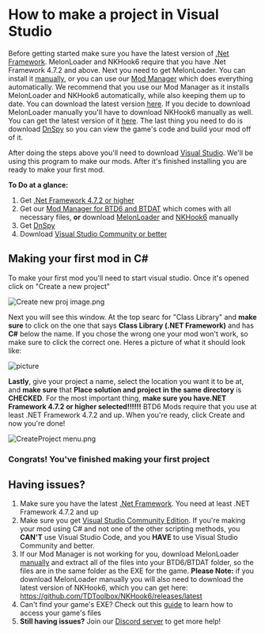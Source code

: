 # How to make a project in Visual Studio
Before getting started make sure you have the latest version of [.Net Framework](https://dotnet.microsoft.com/download/dotnet-framework). MelonLoader and NKHook6 require that you have .Net Framework 4.7.2 and above. Next you need to get MelonLoader. You can install it [manually](https://github.com/HerpDerpinstine/MelonLoader/releases/latest), or you can use our [Mod Manager](https://github.com/TDToolbox/BTD6-Mod-Manager) which does everything automatically. We recommend that you use our Mod Manager as it installs MelonLoader and NKHook6 automatically, while also keeping them up to date. You can download the latest version [here](https://github.com/TDToolbox/BTD6-Mod-Manager/releases/latest). If you decide to download MelonLoader manually you'll have to download NKHook6 manually as well. You can get the latest version of it [here](https://github.com/TDToolbox/NKHook6/releases/latest). The last thing you need to do is download [DnSpy](https://github.com/0xd4d/dnSpy/releases/latest) so you can view the game's code and build your mod off of it. 

After doing the steps above you'll need to download [Visual Studio](https://visualstudio.microsoft.com/). We'll be using this program to make our mods. After it's finished installing you are ready to make your first mod.

**To Do at a glance:**
1. Get [.Net Framework 4.7.2 or higher](https://dotnet.microsoft.com/download/dotnet-framework)
2. Get our [Mod Manager for BTD6 and BTDAT](https://github.com/TDToolbox/BTD6-Mod-Manager/releases/latest) which comes with all necessary files, **or** download [MelonLoader](https://github.com/HerpDerpinstine/MelonLoader/releases/latest) and [NKHook6](https://github.com/TDToolbox/NKHook6/releases/latest) manually
3. Get [DnSpy](https://github.com/0xd4d/dnSpy/releases/latest)
4. Download [Visual Studio Community or better](https://visualstudio.microsoft.com/)


## Making your first mod in C#
To make your first mod you'll need to start visual studio. Once it's opened click on "Create a new project"

![Create new proj image.png](https://cdn.discordapp.com/attachments/619054151967703061/759096827281932358/unknown.png)


Next you will see this window. At the top searc for "Class Library" and **make sure** to click on the one that says **Class Library (.NET Framework)** and has **C#** below the name. If you chose the wrong one your mod won't work, so make sure to click the correct one. Heres a picture of what it should look like: 

![picture](https://media.discordapp.net/attachments/619054151967703061/759103567562145812/git_test_1.png?width=942&height=651)


**Lastly**, give your project a name, select the location you want it to be at, and **make sure** that **Place solution and project in the same directory** is **CHECKED**. For the most important thing, **make sure you have.NET Framework 4.7.2 or higher selected!!!!!!** BTD6 Mods require that you use at least .NET Framework 4.7.2 and up. When you're ready, click Create and now you're done! 

![CreateProject menu.png](https://cdn.discordapp.com/attachments/619054151967703061/759107756543705148/unknown.png)

### Congrats! You've finished making your first project

## Having issues?
1. Make sure you have the latest [.Net Framework](https://dotnet.microsoft.com/download/dotnet-framework). You need at least .NET Framework 4.7.2 and up
2. Make sure you get [Visual Studio Community Edition](https://visualstudio.microsoft.com/thank-you-downloading-visual-studio/?sku=Community&rel=16). If you're making your mod using C# and not one of the other scripting methods, you **CAN'T** use Visual Studio Code, and you **HAVE** to use Visual Studio Community and better.
3. If our Mod Manager is not working for you, download MelonLoader [manually](https://github.com/HerpDerpinstine/MelonLoader/releases/latest) and extract all of the files into your BTD6/BTDAT folder, so the files are in the same folder as the EXE for the game. **Please Note:** if you download MelonLoader manually you will also need to download the latest version of NKHook6, which you can get here: https://github.com/TDToolbox/NKHook6/releases/latest
4. Can't find your game's EXE? Check out this [guide](https://steamcommunity.com/sharedfiles/filedetails/?id=760447682) to learn how to access your game's files
5. **Still having issues?** Join our [Discord server](https://discord.gg/VADMF2M) to get more help!
